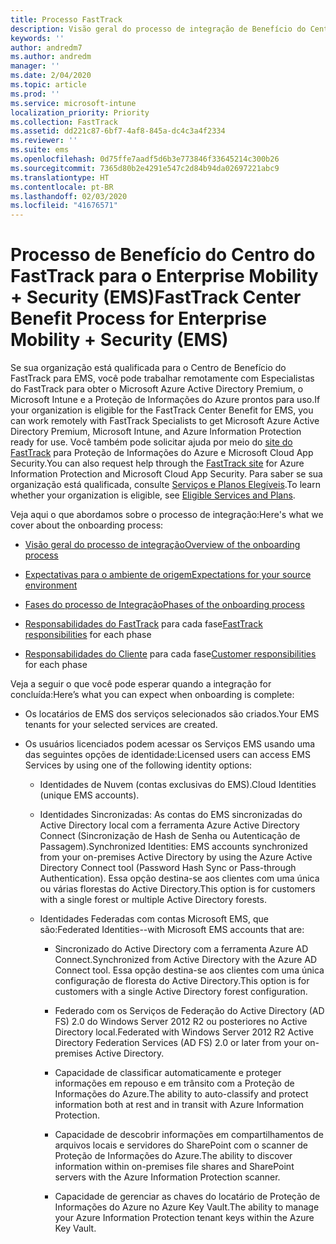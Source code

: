 ```yaml
---
title: Processo FastTrack
description: Visão geral do processo de integração de Benefício do Centro do FastTrack
keywords: ''
author: andredm7
ms.author: andredm
manager: ''
ms.date: 2/04/2020
ms.topic: article
ms.prod: ''
ms.service: microsoft-intune
localization_priority: Priority
ms.collection: FastTrack
ms.assetid: dd221c87-6bf7-4af8-845a-dc4c3a4f2334
ms.reviewer: ''
ms.suite: ems
ms.openlocfilehash: 0d75ffe7aadf5d6b3e773846f33645214c300b26
ms.sourcegitcommit: 7365d80b2e4291e547c2d84b94da02697221abc9
ms.translationtype: HT
ms.contentlocale: pt-BR
ms.lasthandoff: 02/03/2020
ms.locfileid: "41676571"
---
```

# <a name="fasttrack-center-benefit-process-for-enterprise-mobility--security-ems"></a><span data-ttu-id="22fb3-103">Processo de Benefício do Centro do FastTrack para o Enterprise Mobility + Security (EMS)</span><span class="sxs-lookup"><span data-stu-id="22fb3-103">FastTrack Center Benefit Process for Enterprise Mobility + Security (EMS)</span></span>
<span data-ttu-id="22fb3-104">Se sua organização está qualificada para o Centro de Benefício do FastTrack para EMS, você pode trabalhar remotamente com Especialistas do FastTrack para obter o Microsoft Azure Active Directory Premium, o Microsoft Intune e a Proteção de Informações do Azure prontos para uso.</span><span class="sxs-lookup"><span data-stu-id="22fb3-104">If your organization is eligible for the FastTrack Center Benefit for EMS, you can work remotely with FastTrack Specialists to get Microsoft Azure Active Directory Premium, Microsoft Intune, and Azure Information Protection ready for use.</span></span> <span data-ttu-id="22fb3-105">Você também pode solicitar ajuda por meio do [site do FastTrack](https://www.microsoft.com/fasttrack/microsoft-365/ems) para Proteção de Informações do Azure e Microsoft Cloud App Security.</span><span class="sxs-lookup"><span data-stu-id="22fb3-105">You can also request help through the [FastTrack site](https://www.microsoft.com/fasttrack/microsoft-365/ems) for Azure Information Protection and Microsoft Cloud App Security.</span></span> <span data-ttu-id="22fb3-106">Para saber se sua organização está qualificada, consulte [Serviços e Planos Elegíveis](M365-eligible-services-and-plans.md).</span><span class="sxs-lookup"><span data-stu-id="22fb3-106">To learn whether your organization is eligible, see [Eligible Services and Plans](M365-eligible-services-and-plans.md).</span></span>


<span data-ttu-id="22fb3-107">Veja aqui o que abordamos sobre o processo de integração:</span><span class="sxs-lookup"><span data-stu-id="22fb3-107">Here's what we cover about the onboarding process:</span></span>

-   [<span data-ttu-id="22fb3-108">Visão geral do processo de integração</span><span class="sxs-lookup"><span data-stu-id="22fb3-108">Overview of the onboarding process</span></span>](EMS-fasttrack-benefit-overview.md)

-   [<span data-ttu-id="22fb3-109">Expectativas para o ambiente de origem</span><span class="sxs-lookup"><span data-stu-id="22fb3-109">Expectations for your source environment</span></span>](EMS-source-environment-expectations.md)

-   [<span data-ttu-id="22fb3-110">Fases do processo de Integração</span><span class="sxs-lookup"><span data-stu-id="22fb3-110">Phases of the onboarding process</span></span>](EMS-onboarding-phases.md)

-   <span data-ttu-id="22fb3-111">[Responsabilidades do FastTrack](EMS-fasttrack-responsibilities.md) para cada fase</span><span class="sxs-lookup"><span data-stu-id="22fb3-111">[FastTrack responsibilities](EMS-fasttrack-responsibilities.md) for each phase</span></span>

-   <span data-ttu-id="22fb3-112">[Responsabilidades do Cliente](EMS-your-responsibilities.md) para cada fase</span><span class="sxs-lookup"><span data-stu-id="22fb3-112">[Customer responsibilities](EMS-your-responsibilities.md) for each phase</span></span>

<span data-ttu-id="22fb3-113">Veja a seguir o que você pode esperar quando a integração for concluída:</span><span class="sxs-lookup"><span data-stu-id="22fb3-113">Here’s what you can expect when onboarding is complete:</span></span>

-   <span data-ttu-id="22fb3-114">Os locatários de EMS dos serviços selecionados são criados.</span><span class="sxs-lookup"><span data-stu-id="22fb3-114">Your EMS tenants for your selected services are created.</span></span>

-   <span data-ttu-id="22fb3-115">Os usuários licenciados podem acessar os Serviços EMS usando uma das seguintes opções de identidade:</span><span class="sxs-lookup"><span data-stu-id="22fb3-115">Licensed users can access EMS Services by using one of the following identity options:</span></span>

    -   <span data-ttu-id="22fb3-116">Identidades de Nuvem (contas exclusivas do EMS).</span><span class="sxs-lookup"><span data-stu-id="22fb3-116">Cloud Identities (unique EMS accounts).</span></span>

    -   <span data-ttu-id="22fb3-117">Identidades Sincronizadas: As contas do EMS sincronizadas do Active Directory local com a ferramenta Azure Active Directory Connect (Sincronização de Hash de Senha ou Autenticação de Passagem).</span><span class="sxs-lookup"><span data-stu-id="22fb3-117">Synchronized Identities: EMS accounts synchronized from your on-premises Active Directory by using the Azure Active Directory Connect tool (Password Hash Sync or Pass-through Authentication).</span></span> <span data-ttu-id="22fb3-118">Essa opção destina-se aos clientes com uma única ou várias florestas do Active Directory.</span><span class="sxs-lookup"><span data-stu-id="22fb3-118">This option is for customers with a single forest or multiple Active Directory forests.</span></span>

    -   <span data-ttu-id="22fb3-119">Identidades Federadas com contas Microsoft EMS, que são:</span><span class="sxs-lookup"><span data-stu-id="22fb3-119">Federated Identities--with Microsoft EMS accounts that are:</span></span>

        -   <span data-ttu-id="22fb3-120">Sincronizado do Active Directory com a ferramenta Azure AD Connect.</span><span class="sxs-lookup"><span data-stu-id="22fb3-120">Synchronized from Active Directory with the Azure AD Connect tool.</span></span> <span data-ttu-id="22fb3-121">Essa opção destina-se aos clientes com uma única configuração de floresta do Active Directory.</span><span class="sxs-lookup"><span data-stu-id="22fb3-121">This option is for customers with a single Active Directory forest configuration.</span></span>

        -   <span data-ttu-id="22fb3-122">Federado com os Serviços de Federação do Active Directory (AD FS) 2.0 do Windows Server 2012 R2 ou posteriores no Active Directory local.</span><span class="sxs-lookup"><span data-stu-id="22fb3-122">Federated with Windows Server 2012 R2 Active Directory Federation Services (AD FS) 2.0 or later from your on-premises Active Directory.</span></span>

        -   <span data-ttu-id="22fb3-123">Capacidade de classificar automaticamente e proteger informações em repouso e em trânsito com a Proteção de Informações do Azure.</span><span class="sxs-lookup"><span data-stu-id="22fb3-123">The ability to auto-classify and protect information both at rest and in transit with Azure Information Protection.</span></span> 

        -   <span data-ttu-id="22fb3-124">Capacidade de descobrir informações em compartilhamentos de arquivos locais e servidores do SharePoint com o scanner de Proteção de Informações do Azure.</span><span class="sxs-lookup"><span data-stu-id="22fb3-124">The ability to discover information within on-premises file shares and SharePoint servers with the Azure Information Protection scanner.</span></span> 

        -   <span data-ttu-id="22fb3-125">Capacidade de gerenciar as chaves do locatário de Proteção de Informações do Azure no Azure Key Vault.</span><span class="sxs-lookup"><span data-stu-id="22fb3-125">The ability to manage your Azure Information Protection tenant keys within the Azure Key Vault.</span></span> 
